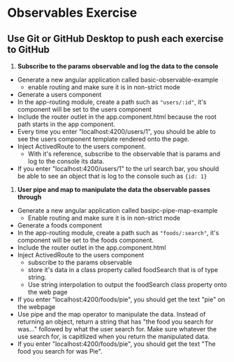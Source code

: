 # Observables Exercise
## Use Git or GitHub Desktop to push each exercise to GitHub


1. **Subscribe to the params observable and log the data to the console**

- Generate a new angular application called basic-observable-example
    -   enable routing and make sure it is in non-strict mode
- Generate a users component
- In the app-routing module, create a path such as ```"users/:id"```, it's component will be set to the users component
- Include the router outlet in the app.component.html because the root path starts in the app component.
- Every time you enter "localhost:4200/users/1", you should be able to see the users component template rendered onto the page. 
- Inject ActivedRoute to the users component.
    - With it's reference, subscribe to the observable that is params and log to the console its data.
- If you enter "localhost:4200/users/1" to the url search bar, you should be able to see an object that is log to the console such as ```{id: 1}```

1. **User pipe and map to manipulate the data the observable passes through**
   
- Generate a new angular application called basipc-pipe-map-example
  - Enable routing and make sure it is in non-strict mode
- Generate a foods component
- In the app-routing module, create a path such as ```"foods/:search"```, it's component will be set to the foods component.
- Include the router outlet in the app.component.html
- Inject ActivedRoute to the users component
  - subscribe to the params observable
  - store it's data in a class property called foodSearch that is of type string.
  - Use string interpolation to output the foodSearch class property onto the web page
- If you enter "localhost:4200/foods/pie", you should get the text "pie" on the webpage
- Use pipe and the map operator to manipulate the data. Instead of returning an object, return a string that has "the food you search for was..." followed by what the user search for. Make sure whatever the use search for, is capitlized when you return the manipulated data.
- If you enter "localhost:4200/foods/pie", you should get the text "The food you search for was Pie".